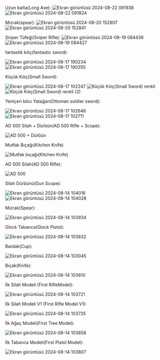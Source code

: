 Uzun balta(Long Axe):
![Ekran görüntüsü 2024-08-22 091938](https://github.com/user-attachments/assets/1722d3dd-4768-4cfc-8cb2-d7f753f57cd4)
![Ekran görüntüsü 2024-08-22 091824](https://github.com/user-attachments/assets/d9752249-e505-4a13-84ee-80aaa3ee5abf)


Mızrak(spear):
![Ekran görüntüsü 2024-08-20 152807](https://github.com/user-attachments/assets/d3bf044c-f07e-4096-a2f7-07b62dfbf898)
![Ekran görüntüsü 2024-08-20 152841](https://github.com/user-attachments/assets/5afe6d10-fad8-4753-82cb-465a8476e390)


Sniper Tüfeği(Sniper Rifle):
![Ekran görüntüsü 2024-08-19 084436](https://github.com/user-attachments/assets/ab90e304-7934-407a-99fa-e593a42e5145)
![Ekran görüntüsü 2024-08-19 084427](https://github.com/user-attachments/assets/3579d82a-f555-4b36-9f8e-efcb9137fac7)


fantastik kılıç(fantastic sword):

![Ekran görüntüsü 2024-08-17 190234](https://github.com/user-attachments/assets/07f07c0b-9652-4d66-b441-7d31fa3c742c)
![Ekran görüntüsü 2024-08-17 190355](https://github.com/user-attachments/assets/2a16baf3-e60f-4cb5-9743-0c39841d3ad0)

Küçük Kılıç(Small Sword):

![Ekran görüntüsü 2024-08-17 102247](https://github.com/user-attachments/assets/f632bd16-1628-48e1-a480-e9ead0515da9)
![Küçük Kılıç(Small Sword) renkli](https://github.com/user-attachments/assets/32b78734-cd74-434d-be91-26f8767086a6)
![Küçük Kılıç(Small Sword) renkli (2)](https://github.com/user-attachments/assets/5c9bdd50-d0ed-465e-841d-c3bfd7303d52)

Yeniçeri kılıcı Yatağan(Ottoman soldier sword):

![Ekran görüntüsü 2024-08-17 102646](https://github.com/user-attachments/assets/b02699b6-ed03-427e-87b0-b12538ddad44)
![Ekran görüntüsü 2024-08-17 102711](https://github.com/user-attachments/assets/d5d17b2c-b602-4196-8798-9344009cbc25)


AD 500 Silah + Dürbün(AD 500 Rifle + Scope):

![AD 500 + Dürbün](https://github.com/user-attachments/assets/8ba2dd1c-57de-424c-af57-42bce69a5e0f)


Mutfak Bıçağı(Kitchen Knife)

![Mutfak bıçağı(Kitchen Knife)](https://github.com/user-attachments/assets/c219b7e1-37c5-42de-96d9-56c0b0c2c278)

AD 500 Silah(AD 500 Rifle):

![AD 500](https://github.com/user-attachments/assets/24b73ef4-75a5-4efa-9bec-1c386b822e65)

Silah Dürbünü(Gun Scope):

![Ekran görüntüsü 2024-08-14 104016](https://github.com/user-attachments/assets/c19986bd-738b-4b6e-8c42-b26e8d8f483f)
![Ekran görüntüsü 2024-08-14 104028](https://github.com/user-attachments/assets/be038553-104b-463d-aaca-e2297ce936ad)

Mızrak(Spear):

![Ekran görüntüsü 2024-08-14 103934](https://github.com/user-attachments/assets/b4e7577e-c8f5-4952-9ccd-f993d2e5f1b3)

Glock Tabanca(Glock Pistol):

![Ekran görüntüsü 2024-08-14 103632](https://github.com/user-attachments/assets/762bd6c5-3107-42d2-bc54-0b1e2265fc82)

Bardak(Cup):

![Ekran görüntüsü 2024-08-14 103045](https://github.com/user-attachments/assets/5d6d088e-b8d8-4abb-a878-a2a1cd0559cc)

Bıçak(Knife):

![Ekran görüntüsü 2024-08-14 103610](https://github.com/user-attachments/assets/dc6cab22-91b8-4219-94f9-fe5395a9a160)

İlk Silah Modeli (First RifleModel):

![Ekran görüntüsü 2024-08-14 103721](https://github.com/user-attachments/assets/d850db16-9244-44f3-a5f1-2b3ad9df1bfa)

İlk Silah Modeli V1 (First Rifle Model V1):

![Ekran görüntüsü 2024-08-14 103735](https://github.com/user-attachments/assets/023ebda7-c651-45ab-b5b1-32b71b09fde1)

İlk Ağaç Modeli(First Tree Model):

![Ekran görüntüsü 2024-08-14 103658](https://github.com/user-attachments/assets/4c9fdc4d-c4d3-48d7-be7c-7f7c74b014d2)

İlk Tabanca Modeli(First Pistol Model):

![Ekran görüntüsü 2024-08-14 103807](https://github.com/user-attachments/assets/beb1678b-ffad-44ae-8cf7-91e1f68a7221)






